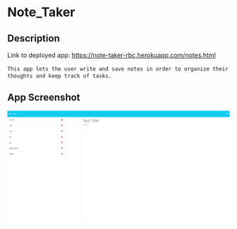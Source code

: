 # Note_Taker

## Description
Link to deployed app: https://note-taker-rbc.herokuapp.com/notes.html
```
This app lets the user write and save notes in order to organize their thoughts and keep track of tasks.
```




## App Screenshot

![Site Screenshot](assets/images/NoteTakerSC.png)



